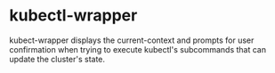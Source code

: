 # kubectl-wrapper
kubect-wrapper displays the current-context and prompts for user confirmation when trying to execute kubectl's subcommands that can update the cluster's state.
